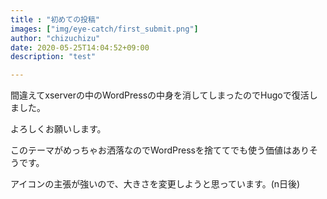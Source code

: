 ```yaml
---
title : "初めての投稿"
images: ["img/eye-catch/first_submit.png"]
author: "chizuchizu"
date: 2020-05-25T14:04:52+09:00
description: "test"

---
```

間違えてxserverの中のWordPressの中身を消してしまったのでHugoで復活しました。

よろしくお願いします。

このテーマがめっちゃお洒落なのでWordPressを捨ててでも使う価値はありそうです。

アイコンの主張が強いので、大きさを変更しようと思っています。(n日後)